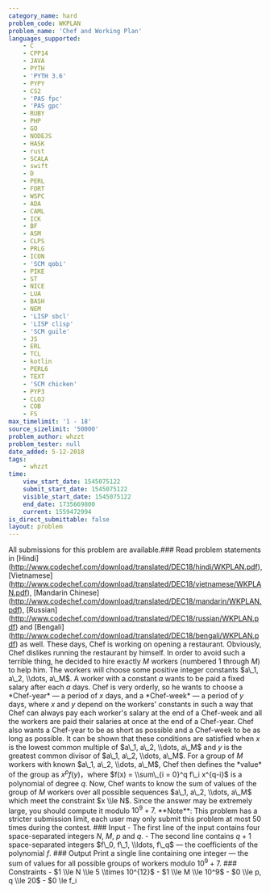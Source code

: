 ```yaml
---
category_name: hard
problem_code: WKPLAN
problem_name: 'Chef and Working Plan'
languages_supported:
    - C
    - CPP14
    - JAVA
    - PYTH
    - 'PYTH 3.6'
    - PYPY
    - CS2
    - 'PAS fpc'
    - 'PAS gpc'
    - RUBY
    - PHP
    - GO
    - NODEJS
    - HASK
    - rust
    - SCALA
    - swift
    - D
    - PERL
    - FORT
    - WSPC
    - ADA
    - CAML
    - ICK
    - BF
    - ASM
    - CLPS
    - PRLG
    - ICON
    - 'SCM qobi'
    - PIKE
    - ST
    - NICE
    - LUA
    - BASH
    - NEM
    - 'LISP sbcl'
    - 'LISP clisp'
    - 'SCM guile'
    - JS
    - ERL
    - TCL
    - kotlin
    - PERL6
    - TEXT
    - 'SCM chicken'
    - PYP3
    - CLOJ
    - COB
    - FS
max_timelimit: '1 - 18'
source_sizelimit: '50000'
problem_author: whzzt
problem_tester: null
date_added: 5-12-2018
tags:
    - whzzt
time:
    view_start_date: 1545075122
    submit_start_date: 1545075122
    visible_start_date: 1545075122
    end_date: 1735669800
    current: 1559472994
is_direct_submittable: false
layout: problem
---
```

All submissions for this problem are available.\### Read problem statements in \[Hindi\](http://www.codechef.com/download/translated/DEC18/hindi/WKPLAN.pdf), \[Vietnamese\](http://www.codechef.com/download/translated/DEC18/vietnamese/WKPLAN.pdf), \[Mandarin Chinese\](http://www.codechef.com/download/translated/DEC18/mandarin/WKPLAN.pdf), \[Russian\](http://www.codechef.com/download/translated/DEC18/russian/WKPLAN.pdf) and \[Bengali\](http://www.codechef.com/download/translated/DEC18/bengali/WKPLAN.pdf) as well. These days, Chef is working on opening a restaurant. Obviously, Chef dislikes running the restaurant by himself. In order to avoid such a terrible thing, he decided to hire exactly $M$ workers (numbered $1$ through $M$) to help him. The workers will choose some positive integer constants $a\_1, a\_2, \\dots, a\_M$. A worker with a constant $a$ wants to be paid a fixed salary after each $a$ days. Chef is very orderly, so he wants to choose a \*Chef-year\* — a period of $x$ days, and a \*Chef-week\* — a period of $y$ days, where $x$ and $y$ depend on the workers' constants in such a way that Chef can always pay each worker's salary at the end of a Chef-week and all the workers are paid their salaries at once at the end of a Chef-year. Chef also wants a Chef-year to be as short as possible and a Chef-week to be as long as possible. It can be shown that these conditions are satisfied when $x$ is the lowest common multiple of $a\_1, a\_2, \\dots, a\_M$ and $y$ is the greatest common divisor of $a\_1, a\_2, \\dots, a\_M$. For a group of $M$ workers with known $a\_1, a\_2, \\dots, a\_M$, Chef then defines the \*value\* of the group as $x^p f(y)$，where $f(x) = \\sum\_{i = 0}^q f\_i x^{q-i}$ is a polynomial of degree $q$. Now, Chef wants to know the sum of values of the group of $M$ workers over all possible sequences $a\_1, a\_2, \\dots, a\_M$ which meet the constraint $x \\le N$. Since the answer may be extremely large, you should compute it modulo $10^9 + 7$. \*\*Note\*\*: This problem has a stricter submission limit, each user may only submit this problem at most 50 times during the contest. ### Input - The first line of the input contains four space-separated integers $N$, $M$, $p$ and $q$. - The second line contains $q+1$ space-separated integers $f\_0, f\_1, \\ldots, f\_q$ — the coefficients of the polynomial $f$. ### Output Print a single line containing one integer — the sum of values for all possible groups of workers modulo $10^9 + 7$. ### Constraints - $1 \\le N \\le 5 \\times 10^{12}$ - $1 \\le M \\le 10^9$ - $0 \\le p, q \\le 20$ - $0 \\le f\_i
